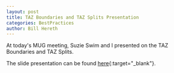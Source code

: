```yaml
---
layout: post
title: TAZ Boundaries and TAZ Splits Presentation
categories: BestPractices
author: Bill Hereth
---
```


At today's MUG meeting, Suzie Swim and I presented on the TAZ Boundaries and TAZ Splits.

The slide presentation can be found [here](https://docs.google.com/presentation/d/1r-RvBGBuvtX1OMGBStltk5ZVkjRSFC3HolNGgSzC-bo/edit?usp=sharing){:target="_blank"}.

